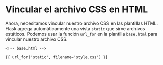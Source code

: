 # Vincular el archivo CSS en HTML

Ahora, necesitamos vincular nuestro archivo CSS en las plantillas HTML. Flask agrega automáticamente una vista `static` que sirve archivos estáticos. Podemos usar la función `url_for` en la plantilla `base.html` para vincular nuestro archivo CSS.

```html+jinja
<!-- base.html -->

{{ url_for('static', filename='style.css') }}
```
